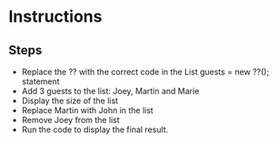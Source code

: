 ﻿# Instructions
## Steps

- Replace the ?? with the correct code in the List<??> guests = new ??(); statement
- Add 3 guests to the list: Joey, Martin and Marie
- Display the size of the list
- Replace Martin with John in the list
- Remove Joey from the list
- Run the code to display the final result.
